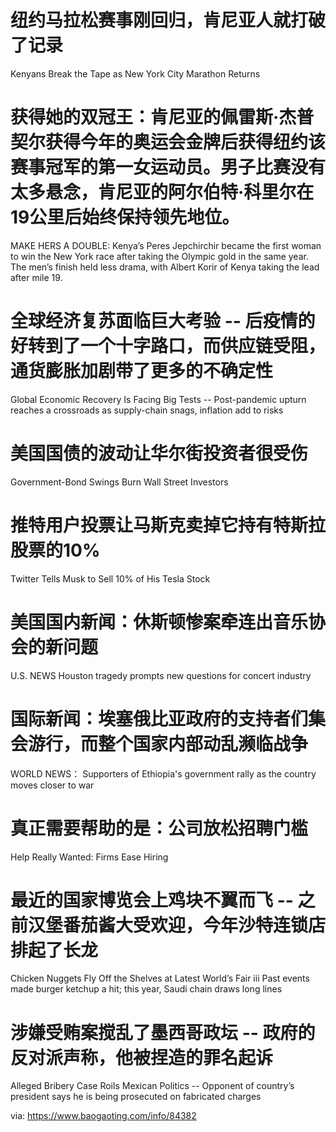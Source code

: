 [#]: subject: "华尔街日报简讯-2021-11-08"
[#]: via: "https://www.baogaoting.com/info/84382"
[#]: author: "https://www.baogaoting.com/info/84382"
[#]: collector: "guevaraya"
[#]: translator: "guevaraya "
[#]: reviewer: " "
[#]: publisher: " "
[#]: url: " "

# 纽约马拉松赛事刚回归，肯尼亚人就打破了记录
Kenyans Break the Tape as New York City Marathon Returns
# 获得她的双冠王：肯尼亚的佩雷斯·杰普契尔获得今年的奥运会金牌后获得纽约该赛事冠军的第一女运动员。男子比赛没有太多悬念，肯尼亚的阿尔伯特·科里尔在19公里后始终保持领先地位。
MAKE HERS A DOUBLE: Kenya’s Peres Jepchirchir became the first woman to win the New York race after taking the Olympic gold in the same year. The men’s finish held less drama, with Albert Korir of Kenya taking the lead after mile 19.
# 全球经济复苏面临巨大考验 -- 后疫情的好转到了一个十字路口，而供应链受阻，通货膨胀加剧带了更多的不确定性
Global Economic Recovery Is Facing Big Tests -- Post-pandemic upturn reaches a crossroads as supply-chain snags, inflation add to risks
# 美国国债的波动让华尔街投资者很受伤
Government-Bond Swings Burn Wall Street Investors
# 推特用户投票让马斯克卖掉它持有特斯拉股票的10%
Twitter Tells Musk to Sell 10% of His Tesla Stock
# 美国国内新闻：休斯顿惨案牵连出音乐协会的新问题
U.S. NEWS Houston tragedy prompts new questions for concert industry
# 国际新闻：埃塞俄比亚政府的支持者们集会游行，而整个国家内部动乱濒临战争
WORLD NEWS： Supporters of Ethiopia's government rally as the country moves closer to war
# 真正需要帮助的是：公司放松招聘门槛
Help Really Wanted: Firms Ease Hiring
# 最近的国家博览会上鸡块不翼而飞 -- 之前汉堡番茄酱大受欢迎，今年沙特连锁店排起了长龙
Chicken Nuggets Fly Off the Shelves at Latest World’s Fair iii Past events made burger  ketchup a hit; this year, Saudi chain draws long lines
# 涉嫌受贿案搅乱了墨西哥政坛 -- 政府的反对派声称，他被捏造的罪名起诉
Alleged Bribery Case Roils Mexican Politics -- Opponent of country’s president says he is being prosecuted on fabricated charges


via: https://www.baogaoting.com/info/84382

